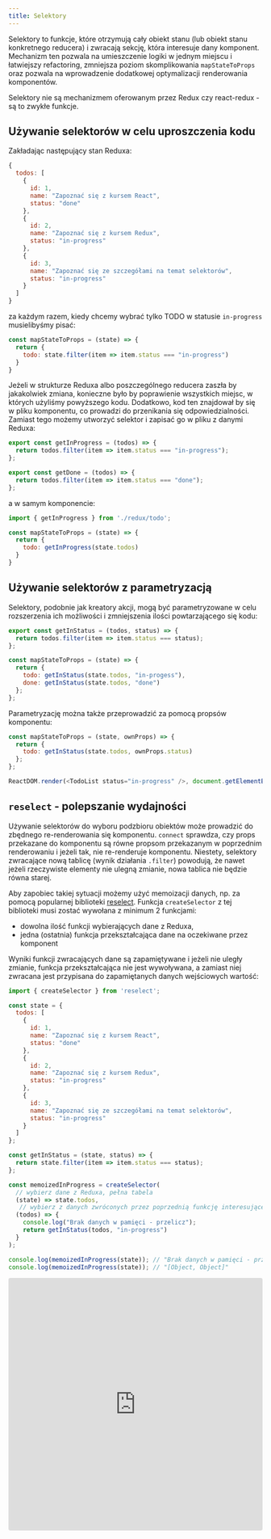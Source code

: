 ```yaml
---
title: Selektory
---
```


Selektory to funkcje, które otrzymują cały obiekt stanu (lub obiekt stanu konkretnego reducera) i zwracają sekcję, która interesuje dany komponent. Mechanizm ten pozwala na umieszczenie logiki w jednym miejscu i łatwiejszy refactoring, zmniejsza poziom skomplikowania `mapStateToProps` oraz pozwala na wprowadzenie dodatkowej optymalizacji renderowania komponentów.

Selektory nie są mechanizmem oferowanym przez Redux czy react-redux - są to zwykłe funkcje.

## Używanie selektorów w celu uproszczenia kodu

Zakładając następujący stan Reduxa:

```js
{
  todos: [
    {
      id: 1,
      name: "Zapoznać się z kursem React",
      status: "done"
    },
    {
      id: 2,
      name: "Zapoznać się z kursem Redux",
      status: "in-progress"
    },
    {
      id: 3,
      name: "Zapoznać się ze szczegółami na temat selektorów",
      status: "in-progress"
    }
  ]
}
```

za każdym razem, kiedy chcemy wybrać tylko TODO w statusie `in-progress` musielibyśmy pisać:

```js
const mapStateToProps = (state) => {
  return {
    todo: state.filter(item => item.status === "in-progress")
  }
}
```

Jeżeli w strukturze Reduxa albo poszczególnego reducera zaszła by jakakolwiek zmiana, konieczne było by poprawienie wszystkich miejsc, w których użyliśmy powyższego kodu. Dodatkowo, kod ten znajdował by się w pliku komponentu, co prowadzi do przenikania się odpowiedzialności. Zamiast tego możemy utworzyć selektor i zapisać go w pliku z danymi Reduxa:

```js
export const getInProgress = (todos) => {
  return todos.filter(item => item.status === "in-progress");
};

export const getDone = (todos) => {
  return todos.filter(item => item.status === "done");
};
```

a w samym komponencie:

```js
import { getInProgress } from './redux/todo';

const mapStateToProps = (state) => {
  return {
    todo: getInProgress(state.todos)
  }
}
```

## Używanie selektorów z parametryzacją

Selektory, podobnie jak kreatory akcji, mogą być parametryzowane w celu rozszerzenia ich możliwości i zmniejszenia ilości powtarzającego się kodu:

```js
export const getInStatus = (todos, status) => {
  return todos.filter(item => item.status === status);
};

const mapStateToProps = (state) => {
  return {
    todo: getInStatus(state.todos, "in-progess"),
    done: getInStatus(state.todos, "done")
  };
};
```

Parametryzację można także przeprowadzić za pomocą propsów komponentu:

```js
const mapStateToProps = (state, ownProps) => {
  return {
    todo: getInStatus(state.todos, ownProps.status)
  };
};

ReactDOM.render(<TodoList status="in-progress" />, document.getElementById('root'));
```



## `reselect` - polepszanie wydajności

Używanie selektorów do wyboru podzbioru obiektów może prowadzić do zbędnego re-renderowania się komponentu. `connect` sprawdza, czy props przekazane do komponentu są równe propsom przekazanym w poprzednim renderowaniu i jeżeli tak, nie re-renderuje komponentu. Niestety, selektory zwracające nową tablicę (wynik działania `.filter`) powodują, że nawet jeżeli rzeczywiste elementy nie ulegną zmianie, nowa tablica nie będzie równa starej.

Aby zapobiec takiej sytuacji możemy użyć memoizacji danych, np. za pomocą popularnej biblioteki [reselect](https://github.com/reduxjs/reselect). Funkcja `createSelector` z tej biblioteki musi zostać wywołana z minimum 2 funkcjami:

- dowolna ilość funkcji wybierających dane z Reduxa,
- jedna (ostatnia) funkcja przekształcająca dane na oczekiwane przez komponent

Wyniki funkcji zwracających dane są zapamiętywane i jeżeli nie uległy zmianie, funkcja przekształcająca nie jest wywoływana, a zamiast niej zwracana jest przypisana do zapamiętanych danych wejściowych wartość:

```js
import { createSelector } from 'reselect';

const state = {
  todos: [
    {
      id: 1,
      name: "Zapoznać się z kursem React",
      status: "done"
    },
    {
      id: 2,
      name: "Zapoznać się z kursem Redux",
      status: "in-progress"
    },
    {
      id: 3,
      name: "Zapoznać się ze szczegółami na temat selektorów",
      status: "in-progress"
    }
  ]
};

const getInStatus = (state, status) => {
  return state.filter(item => item.status === status);
};

const memoizedInProgress = createSelector(
  // wybierz dane z Reduxa, pełna tabela
  (state) => state.todos,
   // wybierz z danych zwróconych przez poprzednią funkcję interesujące nas dane
  (todos) => {
    console.log("Brak danych w pamięci - przelicz");
    return getInStatus(todos, "in-progress")
  }
);

console.log(memoizedInProgress(state)); // "Brak danych w pamięci - przelicz", "[Object, Object]"
console.log(memoizedInProgress(state)); // "[Object, Object]"
```

<iframe src="https://codesandbox.io/embed/m57zxo341x" style="width:100%; height:500px; border:0; border-radius: 4px; overflow:hidden;" sandbox="allow-modals allow-forms allow-popups allow-scripts allow-same-origin"></iframe>
